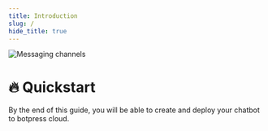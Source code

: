 ```yaml
---
title: Introduction
slug: /
hide_title: true
---
```



![Messaging channels](/img/docs/quickstart.png "Quickstart")

# 🔥 Quickstart


By the end of this guide, you will be able to create and deploy your chatbot to botpress cloud.
